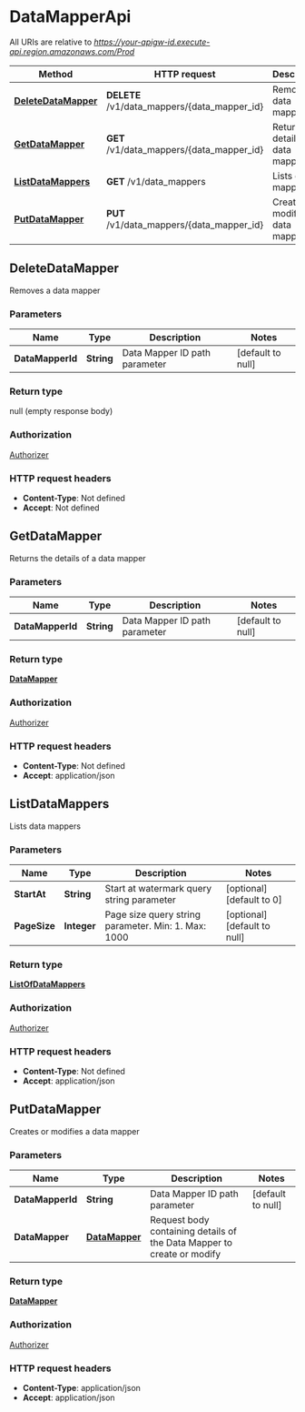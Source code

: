 # DataMapperApi

All URIs are relative to *https://your-apigw-id.execute-api.region.amazonaws.com/Prod*

Method | HTTP request | Description
------------- | ------------- | -------------
[**DeleteDataMapper**](DataMapperApi.md#deletedatamapper) | **DELETE** /v1/data_mappers/{data_mapper_id} | Removes a data mapper
[**GetDataMapper**](DataMapperApi.md#getdatamapper) | **GET** /v1/data_mappers/{data_mapper_id} | Returns the details of a data mapper
[**ListDataMappers**](DataMapperApi.md#listdatamappers) | **GET** /v1/data_mappers | Lists data mappers
[**PutDataMapper**](DataMapperApi.md#putdatamapper) | **PUT** /v1/data_mappers/{data_mapper_id} | Creates or modifies a data mapper


<a name="deletedatamapper"></a>
## **DeleteDataMapper**

Removes a data mapper

### Parameters

Name | Type | Description  | Notes
------------- | ------------- | ------------- | -------------
 **DataMapperId** | **String**| Data Mapper ID path parameter | [default to null]

### Return type

null (empty response body)

### Authorization

[Authorizer](../README.md#Authorizer)

### HTTP request headers

- **Content-Type**: Not defined
- **Accept**: Not defined

<a name="getdatamapper"></a>
## **GetDataMapper**

Returns the details of a data mapper

### Parameters

Name | Type | Description  | Notes
------------- | ------------- | ------------- | -------------
 **DataMapperId** | **String**| Data Mapper ID path parameter | [default to null]

### Return type

[**DataMapper**](../Models/DataMapper.md)

### Authorization

[Authorizer](../README.md#Authorizer)

### HTTP request headers

- **Content-Type**: Not defined
- **Accept**: application/json

<a name="listdatamappers"></a>
## **ListDataMappers**

Lists data mappers

### Parameters

Name | Type | Description  | Notes
------------- | ------------- | ------------- | -------------
 **StartAt** | **String**| Start at watermark query string parameter | [optional] [default to 0]
 **PageSize** | **Integer**| Page size query string parameter. Min: 1. Max: 1000 | [optional] [default to null]

### Return type

[**ListOfDataMappers**](../Models/ListOfDataMappers.md)

### Authorization

[Authorizer](../README.md#Authorizer)

### HTTP request headers

- **Content-Type**: Not defined
- **Accept**: application/json

<a name="putdatamapper"></a>
## **PutDataMapper**

Creates or modifies a data mapper

### Parameters

Name | Type | Description  | Notes
------------- | ------------- | ------------- | -------------
 **DataMapperId** | **String**| Data Mapper ID path parameter | [default to null]
 **DataMapper** | [**DataMapper**](../Models/DataMapper.md)| Request body containing details of the Data Mapper to create or modify |

### Return type

[**DataMapper**](../Models/DataMapper.md)

### Authorization

[Authorizer](../README.md#Authorizer)

### HTTP request headers

- **Content-Type**: application/json
- **Accept**: application/json

